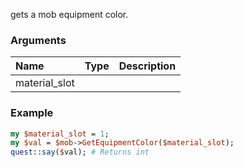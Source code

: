 gets a mob equipment color.
### Arguments
**Name**|**Type**|**Description**
:---|:---|:---
material_slot||

### Example

```perl
my $material_slot = 1;
my $val = $mob->GetEquipmentColor($material_slot);
quest::say($val); # Returns int
```